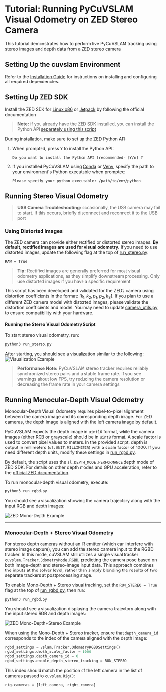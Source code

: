 # Tutorial: Running PyCuVSLAM Visual Odometry on ZED Stereo Camera

This tutorial demonstrates how to perform live PyCuVSLAM tracking using stereo images and depth data from a ZED stereo camera

## Setting Up the cuvslam Environment

Refer to the [Installation Guide](../../README.md#pycuvslam-installation) for instructions on installing and configuring all required dependencies.

## Setting Up ZED SDK

Install the ZED SDK for [Linux x86](https://www.stereolabs.com/docs/development/zed-sdk/linux#download-and-install-the-zed-sdk) or [Jetpack](https://www.stereolabs.com/docs/development/zed-sdk/jetson) by following the official documentation

> **Note:**  if you already have the ZED SDK installed, you can install the Python API [separately using this script](https://www.stereolabs.com/docs/development/python/install#linux)

During installation, make sure to set up the ZED Python API:

1. When prompted, press `Y` to install the Python API:

    ```
    Do you want to install the Python API (recommended) [Y/n] ?
    ```

2. If you installed PyCuVSLAM using [Conda](../../README.md#option-3-using-conda) or [Venv](../../README.md#option-2-using-venv), specify the path to your environment's Python executable when prompted:

    ```
    Please specify your python executable: /path/to/env/python
    ```
    
## Running Stereo Visual Odometry

> **USB Camera Troubleshooting:**  occasionally, the USB camera may fail to start. If this occurs, briefly disconnect and reconnect it to the USB port

### Using Distorted Images

The ZED camera can provide either rectified or distorted stereo images. **By default, rectified images are used for visual odometry.** If you need to use distorted images, update the following flag at the top of [run_stereo.py](run_stereo.py):

```
RAW = True
```

> **Tip:** Rectified images are generally preferred for most visual odometry applications, as they simplify downstream processing. Only use distorted images if you have a specific requirement

This script has been developed and validated for the ZED2 camera using distortion coefficients in the format: $[k_1, k_2, p_1, p_2, k_3]$. If you plan to use a different ZED camera model with distorted images, please validate the distortion coefficients and model. You may need to update [camera_utils.py](camera_utils.py) to ensure compatibility with your hardware.

#### Running the Stereo Visual Odometry Script

To start stereo visual odometry, run:

```bash
python3 run_stereo.py
```

After starting, you should see a visualization similar to the following:  
![Visualization Example](../../assets/tutorial_zed_stereo.gif)

> **Performance Note:** PyCuVSLAM stereo tracker requires reliably synchronized stereo pairs and a stable frame rate. If you see warnings about low FPS, try reducing the camera resolution or decreasing the frame rate in your camera settings

## Running Monocular-Depth Visual Odometry

Monocular-Depth Visual Odometry requires pixel-to-pixel alignment between the camera image and its corresponding depth image. For ZED cameras, the depth image is aligned with the left camera image by default.

PyCuVSLAM expects the depth image in `uint16` format, while the camera images (either RGB or grayscale) should be in `uint8` format. A scale factor is used to convert pixel values to meters. In the provided script, depth is output in millimeters (`sl.UNIT.MILLIMETER`) with a scale factor of 1000. If you need different depth units, modify these settings in [run_rgbd.py](run_rgbd.py).

By default, the script uses the `sl.DEPTH_MODE.PERFORMANCE` depth mode of ZED SDK. For details on other depth modes and GPU acceleration, refer to the [official ZED documentation](https://www.stereolabs.com/docs/depth-sensing/using-depth).

To run monocular-depth visual odometry, execute:

```bash
python3 run_rgbd.py
```

You should see a visualization showing the camera trajectory along with the input RGB and depth images:

![ZED Mono-Depth Example](../../assets/tutorial_zed_rgbd.gif)

---

### Monocular-Depth + Stereo Visual Odometry

For stereo depth cameras without an IR emitter (which can interfere with stereo image capture), you can add the stereo camera input to the RGBD tracker. In this mode, cuVSLAM still utilizes a single visual tracker `cuvslam.Tracker.OdometryMode.RGBD`, predicting the camera pose based on both image-depth and stereo-image input data. This approach combines the inputs at the solver level, rather than simply blending the results of two separate trackers at postprocessing stage.

To enable Mono-Depth + Stereo visual tracking, set the `RUN_STEREO = True` flag at the top of [run_rgbd.py](run_rgbd.py), then run:

```bash
python3 run_rgbd.py
```

You should see a visualization displaying the camera trajectory along with the input stereo RGB and depth images:

![ZED Mono-Depth+Stereo Example](../../assets/tutorial_zed_rgbd_stereo.gif)

When using the Mono-Depth + Stereo tracker, ensure that `depth_camera_id` corresponds to the index of the camera aligned with the depth image:

```python
rgbd_settings = vslam.Tracker.OdometryRGBDSettings()
rgbd_settings.depth_scale_factor = 1000
rgbd_settings.depth_camera_id = 0
rgbd_settings.enable_depth_stereo_tracking = RUN_STEREO
```

This index should match the position of the left camera in the list of cameras passed to `cuvslam.Rig()`:

```python
rig.cameras = [left_camera, right_camera]
```
